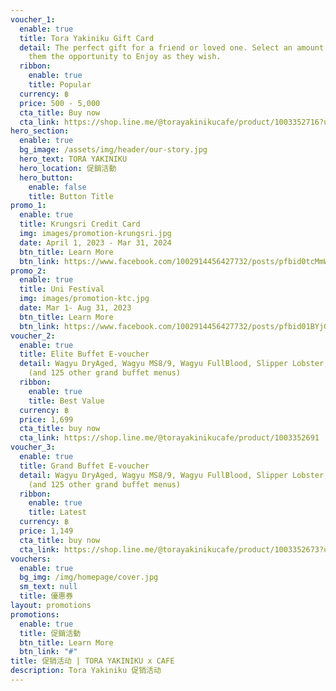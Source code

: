 ```yaml
---
voucher_1:
  enable: true
  title: Tora Yakiniku Gift Card
  detail: The perfect gift for a friend or loved one. Select an amount and give
    them the opportunity to Enjoy as they wish.
  ribbon:
    enable: true
    title: Popular
  currency: ฿
  price: 500 - 5,000
  cta_title: Buy now
  cta_link: https://shop.line.me/@torayakinikucafe/product/1003352716?utm_source=LS_Share&utm_medium=Storefront-Productend&utm_keyword=2389f9aa59eb673d28f4b6cc5d9d17d91687407643231
hero_section:
  enable: true
  bg_image: /assets/img/header/our-story.jpg
  hero_text: TORA YAKINIKU
  hero_location: 促銷活動
  hero_button:
    enable: false
    title: Button Title
promo_1:
  enable: true
  title: Krungsri Credit Card
  img: images/promotion-krungsri.jpg
  date: April 1, 2023 - Mar 31, 2024
  btn_title: Learn More
  btn_link: https://www.facebook.com/1002914456427732/posts/pfbid0tcMmWVpyj2gb2qdzBqgYkMa87LWXE5HBUyooMaNYrPAzmdkzumuYeMGnFBWAPoLl/?mibextid=cr9u03
promo_2:
  enable: true
  title: Uni Festival
  img: images/promotion-ktc.jpg
  date: Mar 1- Aug 31, 2023
  btn_title: Learn More
  btn_link: https://www.facebook.com/1002914456427732/posts/pfbid01BYjGYMfkVQ9KGfuMKzvs3EZFhiTXHan1aBWgpjZDWRKJ3YwBQ8TSuf5rneue3Jzl/?mibextid=cr9u03
voucher_2:
  enable: true
  title: Elite Buffet E-voucher
  detail: Wagyu DryAged, Wagyu MS8/9, Wagyu FullBlood, Slipper Lobster, Kanimiso
    (and 125 other grand buffet menus)
  ribbon:
    enable: true
    title: Best Value
  currency: ฿
  price: 1,699
  cta_title: buy now
  cta_link: https://shop.line.me/@torayakinikucafe/product/1003352691
voucher_3:
  enable: true
  title: Grand Buffet E-voucher
  detail: Wagyu DryAged, Wagyu MS8/9, Wagyu FullBlood, Slipper Lobster, Kanimiso
    (and 125 other grand buffet menus)
  ribbon:
    enable: true
    title: Latest
  currency: ฿
  price: 1,149
  cta_title: buy now
  cta_link: https://shop.line.me/@torayakinikucafe/product/1003352673?utm_source=LS_Share&utm_medium=Storefront-Productend&utm_keyword=2389f9aa59eb673d28f4b6cc5d9d17d91687407769175
vouchers:
  enable: true
  bg_img: /img/homepage/cover.jpg
  sm_text: null
  title: 優惠券
layout: promotions
promotions:
  enable: true
  title: 促銷活動
  btn_title: Learn More
  btn_link: "#"
title: 促销活动 | TORA YAKINIKU x CAFE
description: Tora Yakiniku 促销活动
---
```

